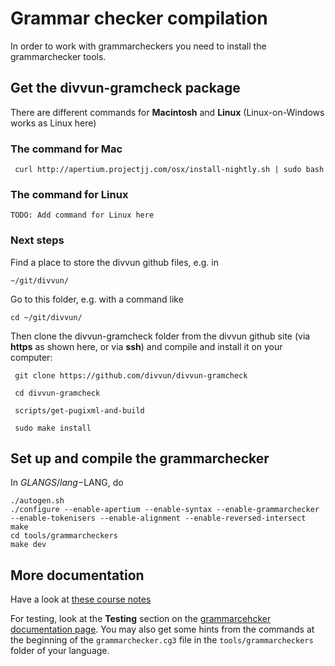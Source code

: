# Grammar checker compilation

In order to work with grammarcheckers you need to install the grammarchecker tools.

## Get the divvun-gramcheck package

There are different commands for **Macintosh** and **Linux** (Linux-on-Windows works as Linux here)

### The command for **Mac**

```
 curl http://apertium.projectjj.com/osx/install-nightly.sh | sudo bash
```

### The command for **Linux**

```
TODO: Add command for Linux here
```

### Next steps

Find a place to store the divvun github files, e.g. in

```
~/git/divvun/
```

Go to this folder, e.g. with a command like

```
cd ~/git/divvun/
```

Then clone the divvun-gramcheck folder from the divvun github site (via **https** as shown here, or via **ssh**) and compile and install it
on your computer:

```
 git clone https://github.com/divvun/divvun-gramcheck

 cd divvun-gramcheck

 scripts/get-pugixml-and-build

 sudo make install
```

## Set up and compile the grammarchecker

In $GLANGS/lang-$LANG, do

```
./autogen.sh
./configure --enable-apertium --enable-syntax --enable-grammarchecker --enable-tokenisers --enable-alignment --enable-reversed-intersect
make
cd tools/grammarcheckers
make dev
```

## More documentation

Have a look at [these course notes](https://gtsvn.uit.no/langtech/trunk/courses/grc/helsinki_2018/notes.txt)

For testing, look at the **Testing** section on the [grammarcehcker documentation page](../index.md). You may also get some hints from the commands at the beginning of the `grammarchecker.cg3` file in the `tools/grammarcheckers` folder of your language.
